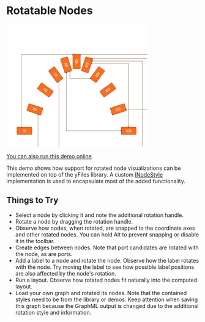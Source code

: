 <!--
 //////////////////////////////////////////////////////////////////////////////
 // @license
 // This file is part of yFiles for HTML.
 // Use is subject to license terms.
 //
 // Copyright (c) by yWorks GmbH, Vor dem Kreuzberg 28,
 // 72070 Tuebingen, Germany. All rights reserved.
 //
 //////////////////////////////////////////////////////////////////////////////
-->
# Rotatable Nodes

<img src="../../../doc/demo-thumbnails/rotatable-nodes.webp" alt="demo-thumbnail" height="320"/>

[You can also run this demo online](https://www.yworks.com/demos/application-features/rotatablenodes/).

This demo shows how support for rotated node visualizations can be implemented on top of the yFiles library. A custom [INodeStyle](https://docs.yworks.com/yfileshtml/#/api/INodeStyle) implementation is used to encapsulate most of the added functionality.

## Things to Try

- Select a node by clicking it and note the additional rotation handle.
- Rotate a node by dragging the rotation handle.
- Observe how nodes, when rotated, are snapped to the coordinate axes and other rotated nodes. You can hold Alt to prevent snapping or disable it in the toolbar.
- Create edges between nodes. Note that port candidates are rotated with the node, as are ports.
- Add a label to a node and rotate the node. Observe how the label rotates with the node. Try moving the label to see how possible label positions are also affected by the node's rotation.
- Run a layout. Observe how rotated nodes fit naturally into the computed layout.
- Load your own graph and rotated its nodes. Note that the contained styles need to be from the library or demos. Keep attention when saving this graph because the GraphML output is changed due to the additional rotation style and information.
